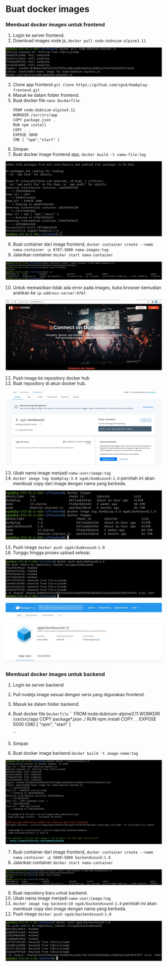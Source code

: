 # Buat docker images

### Membuat docker images untuk frontend ###
1. Login ke server frontend.
2. Download images node js, ``docker pull node:dubnium-alpine3.11``

![Docker Images](screenshot/gambar0.jpg) <br />

3. Clone app frontend ``git clone https://github.com/sgnd/dumbplay-frontend.git`` 
4. Masuk ke dalam folder frontend.
5. Buat docker file ``nano Dockerfile``
    ```
    FROM node:dubnium-alpine3.11
    WORKDIR /usr/src/app
    COPY package.json .
    RUN npm install
    COPY . .
    EXPOSE 3000
    CMD [ "npm","start" ]

    ```
6. Simpan
7. Buat docker image frontend app, ``docker build -t nama-file:tag ``

![Docker Images](screenshot/gambar2.jpg) <br />

8. Buat container dari image frontend, ``docker container create --name nama-container -p 8787:3000 nama-images:tag ``
9. Jalankan container ``docker start nama-container``

![Docker Images](screenshot/gambar3.jpg) <br />

10. Untuk memastikan tidak ada error pada images, buka browser kemudian arahkan ke ``ip-address-server:8787``.

![Docker Images](screenshot/gambar4.jpg) <br />

11. Push image ke repository docker hub
12. Buat repository di akun docker hub.

![Docker Images](screenshot/gambar5.jpg) <br />

13. Ubah nama image menjadi ``nama-user/image:tag``
14. ``docker image tag dumbplay:3.0 ogak/dumbsound:1.0`` perintah ini akan membuat copy dari image dengan nama yang berbeda.

![Docker Images](screenshot/gambar5a.jpg) <br />

15. Push image ``docker push ogak/dumbsound:1.0``
16. Tunggu hingga proses upload selesai.

![Docker Images](screenshot/gambar6.jpg) <br />

![Docker Images](screenshot/gambar6a.jpg) <br />


### Membuat docker images untuk backend ###
1. Login ke server backend
2. Pull nodejs image sesuai dengan versi yang digunakan frontend.
3. Masuk ke dalam folder backend.
4. Buat docker file ``Dockerfile``
    ``
    FROM node:dubnium-alpine3.11
    WORKDIR /usr/src/app
    COPY package*.json ./
    RUN npm install
    COPY . .
    EXPOSE 5000
    CMD [ "npm", "start" ]

    ``
5. Simpan
6. Buat docker image backend ``docker build -t image-name:tag``

![Docker Images](screenshot/gambar7.jpg) <br />

7. Buat container dari image frontend, ``docker container create --name nama-container -p 5000:5000 backendsound:1.0 ``
8. Jalankan container ``docker start nama-container``

![Docker Images](screenshot/gambar7a.jpg) <br />

9. Buat repository baru untuk backend.
10. Ubah nama image menjadi ``nama-user/image:tag``
11. ``docker image tag backend:10 ogak/backendsound:1.0`` perintah ini akan membuat copy dari image dengan nama yang berbeda.
12. Push image ``docker push ogak/backendsound:1.0``

![Docker Images](screenshot/gambar7b.jpg) <br />

 
